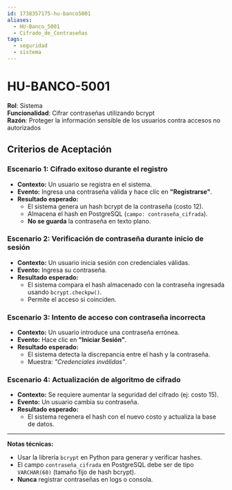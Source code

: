 ```yaml
---
id: 1738357175-hu-banco5001
aliases:
  - HU-Banco_5001
  - Cifrado_de_Contraseñas
tags:
  - seguridad
  - sistema
---
```


# HU-BANCO-5001

**Rol**: Sistema  
**Funcionalidad**: Cifrar contraseñas utilizando bcrypt  
**Razón**: Proteger la información sensible de los usuarios contra accesos no autorizados  

## **Criterios de Aceptación**  

### **Escenario 1: Cifrado exitoso durante el registro**  

- **Contexto:** Un usuario se registra en el sistema.  
- **Evento:** Ingresa una contraseña válida y hace clic en **"Registrarse"**.  
- **Resultado esperado:**  
  - El sistema genera un hash bcrypt de la contraseña (costo 12).  
  - Almacena el hash en PostgreSQL (`campo: contraseña_cifrada`).  
  - **No se guarda** la contraseña en texto plano.  

### **Escenario 2: Verificación de contraseña durante inicio de sesión**  

- **Contexto:** Un usuario inicia sesión con credenciales válidas.  
- **Evento:** Ingresa su contraseña.  
- **Resultado esperado:**  
  - El sistema compara el hash almacenado con la contraseña ingresada usando `bcrypt.checkpw()`.  
  - Permite el acceso si coinciden.  

### **Escenario 3: Intento de acceso con contraseña incorrecta**  

- **Contexto:** Un usuario introduce una contraseña errónea.  
- **Evento:** Hace clic en **"Iniciar Sesión"**.  
- **Resultado esperado:**  
  - El sistema detecta la discrepancia entre el hash y la contraseña.  
  - Muestra: *"Credenciales inválidas"*.  

### **Escenario 4: Actualización de algoritmo de cifrado**  

- **Contexto:** Se requiere aumentar la seguridad del cifrado (ej: costo 15).  
- **Evento:** Un usuario cambia su contraseña.  
- **Resultado esperado:**  
  - El sistema regenera el hash con el nuevo costo y actualiza la base de datos.  

---

**Notas técnicas:**  

- Usar la librería `bcrypt` en Python para generar y verificar hashes.  
- El campo `contraseña_cifrada` en PostgreSQL debe ser de tipo `VARCHAR(60)` (tamaño fijo de hash bcrypt).  
- **Nunca** registrar contraseñas en logs o consola.  
